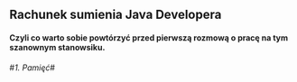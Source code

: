 ## Rachunek sumienia Java Developera ##
#### Czyli co warto sobie powtórzyć przed pierwszą rozmową o pracę na tym szanownym stanowsiku. ####

#*1. Pamięć*#

